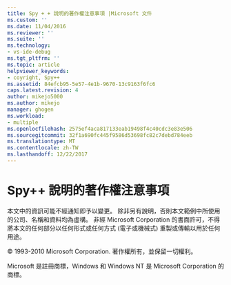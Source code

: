 ```yaml
---
title: Spy + + 說明的著作權注意事項 |Microsoft 文件
ms.custom: ''
ms.date: 11/04/2016
ms.reviewer: ''
ms.suite: ''
ms.technology:
- vs-ide-debug
ms.tgt_pltfrm: ''
ms.topic: article
helpviewer_keywords:
- coyright, Spy++
ms.assetid: 84efcb95-5e57-4e1b-9670-13c9163f6fc6
caps.latest.revision: 4
author: mikejo5000
ms.author: mikejo
manager: ghogen
ms.workload:
- multiple
ms.openlocfilehash: 2575ef4aca817133eab19498f4c40cdc3e83e506
ms.sourcegitcommit: 32f1a690fc445f9586d53698fc82c7debd784eeb
ms.translationtype: MT
ms.contentlocale: zh-TW
ms.lasthandoff: 12/22/2017
---
```

# <a name="copyright-notice-for-spy-help"></a>Spy++ 說明的著作權注意事項
本文中的資訊可能不經通知即予以變更。 除非另有說明，否則本文範例中所使用的公司、名稱和資料均為虛構。 非經 Microsoft Corporation 的書面許可，不得將本文的任何部分以任何形式或任何方式 (電子或機械式) 重製或傳輸以用於任何用途。  
  
 © 1993-2010 Microsoft Corporation. 著作權所有，並保留一切權利。  
  
 Microsoft 是註冊商標，Windows 和 Windows NT 是 Microsoft Corporation 的商標。